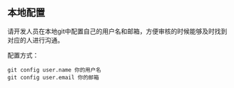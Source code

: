 ## 本地配置

请开发人员在本地git中配置自己的用户名和邮箱，方便审核的时候能够及时找到对应的人进行沟通。

配置方式：

```
git config user.name 你的用户名
git config user.email 你的邮箱
```

